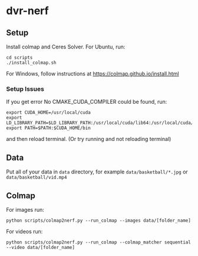 # dvr-nerf

## Setup

Install colmap and Ceres Solver. For Ubuntu, run:
```
cd scripts
./install_colmap.sh
```

For Windows, follow instructions at https://colmap.github.io/install.html

### Setup Issues
If you get error No CMAKE_CUDA_COMPILER could be found, run:
```
export CUDA_HOME=/usr/local/cuda
export LD_LIBRARY_PATH=$LD_LIBRARY_PATH:/usr/local/cuda/lib64:/usr/local/cuda/extras/CUPTI/lib64
export PATH=$PATH:$CUDA_HOME/bin
```
and then reload terminal. (Or try running and not reloading terminal)

## Data
Put all of your data in `data` directory, for example `data/basketball/*.jpg` or `data/basketball/vid.mp4`


## Colmap 
For images run:
``` 
python scripts/colmap2nerf.py --run_colmap --images data/[folder_name]
```
For videos run:
```
python scripts/colmap2nerf.py --run_colmap --colmap_matcher sequential --video data/[folder_name]
```